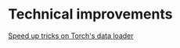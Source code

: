 # Technical improvements

[Speed up tricks on Torch's data loader](https://gist.github.com/ZijiaLewisLu/eabdca955110833c0ce984d34eb7ff39)
